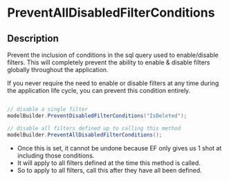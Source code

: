 # PreventAllDisabledFilterConditions

## Description

Prevent the inclusion of conditions in the sql query used to enable/disable filters. This will completely prevent the ability to enable & disable filters globally throughout the application.

If you never require the need to enable or disable filters at any time during the application life cycle, you can prevent this condition entirely.


```csharp

// disable a single filter
modelBuilder.PreventDisabledFilterConditions("IsDeleted");

// disable all filters defined up to calling this method
modelBuilder.PreventAllDisabledFilterConditions();

```

 - Once this is set, it cannot be undone because EF only gives us 1 shot at including those conditions.
 - It will apply to all filters defined at the time this method is called.  
 - So to apply to all filters, call this after they have all been defined.
